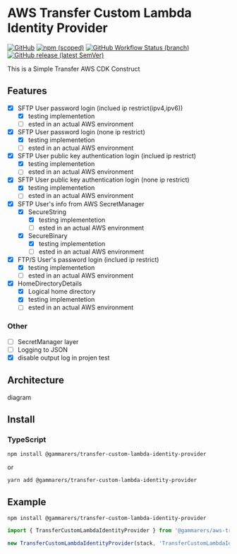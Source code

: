 # AWS Transfer Custom Lambda Identity Provider

[![GitHub](https://img.shields.io/github/license/gammarers/aws-transfer-custom-lambda-identity-provider?style=flat-square)](https://github.com/gammarers/aws-transfer-custom-lambda-identity-provider/blob/main/LICENSE)
[![npm (scoped)](https://img.shields.io/npm/v/@gammarers/aws-transfer-custom-lambda-identity-provider?style=flat-square)](https://www.npmjs.com/package/@gammarers/aws-transfer-custom-lambda-identity-provider)
[![GitHub Workflow Status (branch)](https://img.shields.io/github/actions/workflow/status/gammarers/aws-transfer-custom-lambda-identity-provider/release.yml?branch=main&label=release&style=flat-square)](https://github.com/gammarers/aws-transfer-custom-lambda-identity-provider/actions/workflows/release.yml)
[![GitHub release (latest SemVer)](https://img.shields.io/github/v/release/gammarers/aws-transfer-custom-lambda-identity-provider?sort=semver&style=flat-square)](https://github.com/gammarers/aws-transfer-custom-lambda-identity-provider/releases)

This is a Simple Transfer AWS CDK Construct

## Features

- [x] SFTP User password login (inclued ip restrict(ipv4,ipv6))
  - [x] testing implementetion
  - [ ] ested in an actual AWS environment
- [x] SFTP User password login (none ip restrict)
  - [x] testing implementetion
  - [ ] ested in an actual AWS environment
- [x] SFTP User public key authentication login (inclued ip restrict)
  - [x] testing implementetion
  - [ ] ested in an actual AWS environment
- [x] SFTP User public key authentication login (none ip restrict)
  - [x] testing implementetion
  - [ ] ested in an actual AWS environment
- [x] SFTP User's info from AWS SecretManager
  - [x] SecureString
    - [x] testing implementetion
    - [ ] ested in an actual AWS environment
  - [x] SecureBinary
    - [x] testing implementetion
    - [ ] ested in an actual AWS environment
- [x] FTP/S User's password login (inclued ip restrict)
  - [x] testing implementetion
  - [ ] ested in an actual AWS environment
- [x] HomeDirectoryDetails
  - [x] Logical home directory
  - [x] testing implementetion
  - [ ] ested in an actual AWS environment

### Other

- [ ] SecretManager layer
- [ ] Logging to JSON
- [x] disable output log in projen test

## Architecture

diagram

## Install

### TypeScript

```shell
npm install @gammarers/transfer-custom-lambda-identity-provider
```
or
```shell
yarn add @gammarers/transfer-custom-lambda-identity-provider
```

## Example

```shell
npm install @gammarers/transfer-custom-lambda-identity-provider
```

```typescript
import { TransferCustomLambdaIdentityProvider } from '@gammarers/aws-transfer-custom-lambda-identity-provider';

new TransferCustomLambdaIdentityProvider(stack, 'TransferCustomLambdaIdentityProvider');

```

